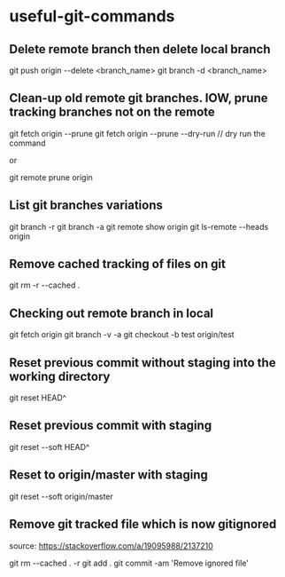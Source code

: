 # useful-git-commands

## Delete remote branch then delete local branch

git push origin --delete <branch_name>
git branch -d <branch_name>

## Clean-up old remote git branches. IOW, prune tracking branches not on the remote

git fetch origin --prune
git fetch origin --prune --dry-run // dry run the command

or

git remote prune origin

## List git branches variations

git branch -r
git branch -a
git remote show origin
git ls-remote --heads origin

## Remove cached tracking of files on git

git rm -r --cached .

## Checking out remote branch in local

git fetch origin
git branch -v -a
git checkout -b test origin/test

## Reset previous commit without staging into the working directory

git reset HEAD^

## Reset previous commit with staging

git reset --soft HEAD^

## Reset to origin/master with staging

git reset --soft origin/master


## Remove git tracked file which is now gitignored

source: <https://stackoverflow.com/a/19095988/2137210>

git rm --cached . -r
git add .
git commit -am 'Remove ignored file'
